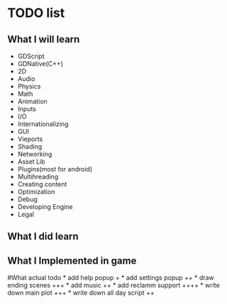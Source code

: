 # TODO list

## What I will learn
   * GDScript
   * GDNative(C++)
   * 2D
   * Audio
   * Physics
   * Math
   * Animation
   * Inputs
   * I/O
   * Internationalizing
   * GUI
   * Vieports
   * Shading
   * Networking
   * Asset Lib
   * Plugins(most for android)
   * Multihreading
   * Creating content
   * Optimization
   * Debug
   * Developing Engine
   * Legal
## What I did learn

## What I Implemented in game


#What actual todo
    * add help popup +
    * add settings popup ++
    * draw ending scenes +++
    * add music ++
    * add reclamm support ++++
    * write down main plot +++
    * write down all day script ++
